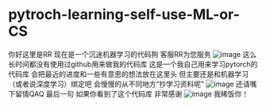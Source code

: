 # pytroch-learning-self-use-ML-or-CS
你好这里是RR
现在是一个沉迷机器学习的代码狗
客服RR为您服务
![image](https://github.com/user-attachments/assets/6dff3ff9-7672-48bb-9bb3-87dae84440de)
这么长时间都没有使用过github用来做我的代码库
这是一个我自己用来学习pytorch的代码库
会把最近的进度和一些有意思的想法放在这里头
但主要还是和机器学习（或者说深度学习）绑定吧
会慢慢的从不同地方“抄学习资料呢”
![image](https://github.com/user-attachments/assets/0460e64d-8b34-467b-a52d-050d60f32dce)
还请嘴下留情QAQ
最后一句
如果你看到了这个代码库
非常感谢
![image](https://github.com/user-attachments/assets/946e6a78-b313-418d-9714-d4d137fb185e)
我稀饭你！
